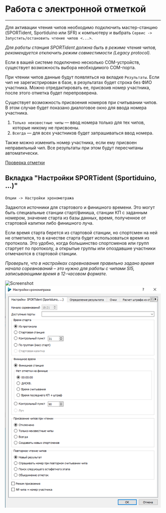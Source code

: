 # Работа с электронной отметкой

---

Для активации чтения чипов необходимо подключить мастер-станцию (SPORTident, Sportiduino или SFR)
к компьютеру и выбрать `Сервис -> Запустить/остановить чтение чипов <...>`.

*Для работы станция SPORTident должна быть в режиме чтения чипов, рекомендуется отключить режим совместимости (Legacy protocol).*

Если в вашей системе подключено несколько COM-устройств, существует возможность выбора необходимого COM-порта. 

При чтении чипов данные будут появляться на вкладке `Результаты`.
Если чип не зарегистрирован в базе, в результатах будет строка без ФИО участника.
Можно отредактировать ее, присвоив номер участника, после этого отметка будет перепроверена.

Существует возможность присвоения номеров при считывании чипов.
В этом случае будет показано диалоговое окно для ввода номера участника.
  1. `Только неизвестные чипы` — ввод номера только для тех чипов, которые никому не присвоены.
  1. `Всегда` — для всех участников будет запрашиваться ввод номера.

Также можно изменить номер участника, если ему присвоен неправильный чип.
Все результаты при этом будут пересчитаны автоматически.

[Проверка отметки](course.md)

## Вкладка "Настройки SPORTident (Sportiduino, ...)"

`Опции -> Настройки хронометража`

Задаются источники для стартового и финишного времени.
Это могут быть специальные станции старт/финиша, станции КП с заданным номером, значение старта из базы данных, время,
полученное от стартовой калитки либо финишного луча.

Если время старта берется из стартовой станции, но спортсмен на ней не отметился, то в качестве старта будет использоваться время из протокола.
Это удобно, когда большинство спортсменов или групп стартует по протоколу, а открытые группы или опоздавшие участники отмечаются в стартовой станции.

*Проверьте, что в настройках соревнования правильно задано время начала соревнований – это нужно для работы с чипами SI5, записывающими время в 12-часовом формате.*

![Screenshot](img/76.png)
![Screenshot](img/77.png)


